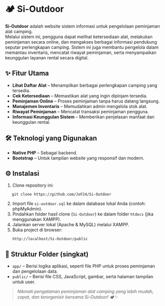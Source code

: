 # 🏕️ Si-Outdoor

**Si-Outdoor** adalah website sistem informasi untuk pengelolaan peminjaman alat camping.  
Melalui sistem ini, pengguna dapat melihat ketersediaan alat, melakukan peminjaman secara online, dan mengakses berbagai informasi pendukung seputar perlengkapan camping. Sistem ini juga membantu pengelola dalam memantau inventaris, mencatat riwayat peminjaman, serta menyampaikan keunggulan layanan rental secara digital.

## ✨ Fitur Utama
- **Lihat Daftar Alat** – Menampilkan berbagai perlengkapan camping yang tersedia.
- **Cek Ketersediaan** – Memastikan alat yang ingin dipinjam tersedia.
- **Peminjaman Online** – Proses peminjaman tanpa harus datang langsung.
- **Manajemen Inventaris** – Memudahkan admin mengelola stok alat.
- **Riwayat Peminjaman** – Mencatat transaksi peminjaman pengguna.
- **Informasi Keunggulan Sistem** – Memberikan penjelasan manfaat dan keunggulan rental.

## 🛠️ Teknologi yang Digunakan
- **Native PHP** – Sebagai backend.
- **Bootstrap** – Untuk tampilan website yang responsif dan modern.

## ⚙️ Instalasi

1. Clone repository ini:
````
   git clone https://github.com/JoF24/Si-Outdoor
````

2. Import file `si-outdoor.sql` ke dalam database lokal Anda (contoh: phpMyAdmin).
3. Pindahkan folder hasil clone (`Si-Outdoor`) ke dalam folder `htdocs` (jika menggunakan XAMPP).
4. Jalankan server lokal (Apache & MySQL) melalui XAMPP.
5. Buka project di browser:
   ```
   http://localhost/Si-Outdoor/public
   ```

## 📂 Struktur Folder (singkat)

* `app/` – Berisi logika aplikasi, seperti file PHP untuk proses peminjaman dan pengelolaan data.
* `public/` – Berisi file CSS, JavaScript, gambar, serta halaman tampilan untuk user.


> *Nikmati pengalaman peminjaman alat camping yang lebih mudah, cepat, dan terorganisir bersama Si-Outdoor!* 🏕️✨
